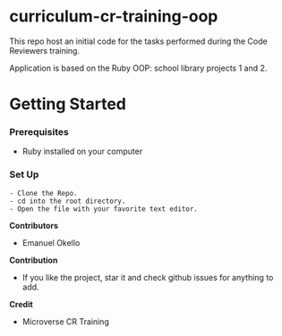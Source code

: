 # curriculum-cr-training-oop

This repo host an initial code for the tasks performed during the Code Reviewers training.

Application is based on the Ruby OOP: school library projects 1 and 2.


# Getting Started

### Prerequisites

- Ruby installed on your computer

### Set Up

```
- Clone the Repo.
- cd into the root directory.
- Open the file with your favorite text editor.
```

**Contributors**
- Emanuel Okello

**Contribution**
- If you like the project, star it and check github issues for anything to add.

**Credit**
- Microverse CR Training
